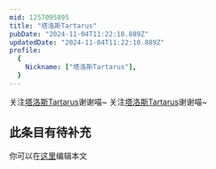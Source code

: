 ```yaml
---
mid: 1257095895
title: "塔洛斯Tartarus"
pubDate: "2024-11-04T11:22:10.889Z"
updatedDate: "2024-11-04T11:22:10.889Z"
profile:
  {
    Nickname: ["塔洛斯Tartarus"],
  }
---
```


关注[塔洛斯Tartarus](https://space.bilibili.com/1257095895)谢谢喵~ 关注[塔洛斯Tartarus](https://space.bilibili.com/1257095895)谢谢喵~

## 此条目有待补充
你可以在[这里](https://github.com/Yuhanawa/VTuber.ICU/edit/master/src/content/v/塔洛斯Tartarus/index.md)编辑本文

